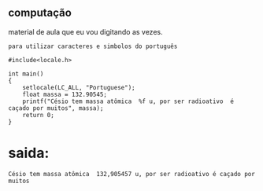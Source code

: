 ## computação
material de aula que eu vou digitando as vezes.

    para utilizar caracteres e simbolos do português 
    
    #include<locale.h> 
    
    int main()
    {
        setlocale(LC_ALL, "Portuguese");
        float massa = 132.90545;
        printf("Césio tem massa atômica  %f u, por ser radioativo  é caçado por muitos", massa);
        return 0;
    }
    
 # saida:
    Césio tem massa atômica  132,905457 u, por ser radioativo é caçado por muitos
